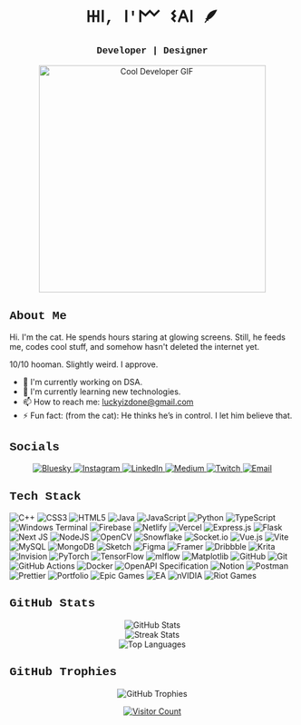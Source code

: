 <h1 align="center" style="font-family: 'Courier New', Courier, monospace;">
  𐋅𐌉, 𐌉'𐌌 𐌔𐌀𐌉 🪶
</h1>

<h3 align="center" style="font-family: 'Courier New', Courier, monospace;">
  Developer | Designer
</h3>

<p align="center">
  <img src="https://media3.giphy.com/media/v1.Y2lkPTc5MGI3NjExcDB3anRhYmU0Y2F3NHAxanNxMDhqMmN2eTdkaXcyaHc3cDVtdGFhOCZlcD12MV9pbnRlcm5hbF9naWZfYnlfaWQmY3Q9Zw/WTiJwq5cEY1gsRHJt9/giphy.gif" alt="Cool Developer GIF" width="400" />
</p>

<h2 style="font-family: 'Courier New', Courier, monospace;">About Me</h2>
Hi. I'm the cat.  
He spends hours staring at glowing screens.  
Still, he feeds me, codes cool stuff, and somehow hasn't deleted the internet yet.

10/10 hooman. Slightly weird. I approve.

- 🔭 I'm currently working on DSA.  
- 🌱 I'm currently learning new technologies.  
- 📫 How to reach me: luckyizdone@gmail.com  
- ⚡ Fun fact: (from the cat): He thinks he’s in control. I let him believe that.

<h2 style="font-family: 'Courier New', Courier, monospace;"> Socials</h2>
<p align="center">
  <a href="https://bsky.app/profile/saikolugurii.bsky.social" target="_blank">
    <img src="https://img.shields.io/badge/bluesky-0285FF?style=for-the-badge&logo=bluesky&logoColor=%23FFFFFF" alt="Bluesky">
  </a>
  <a href="https://instagram.com/saikolugurii" target="_blank">
    <img src="https://img.shields.io/badge/Instagram-%23E4405F.svg?style=for-the-badge&logo=Instagram&logoColor=white" alt="Instagram">
  </a>
  <a href="https://linkedin.com/in/SaiKoluguri" target="_blank">
    <img src="https://img.shields.io/badge/LinkedIn-%230077B5.svg?style=for-the-badge&logo=linkedin&logoColor=white" alt="LinkedIn">
  </a>
  <a href="https://medium.com/@luckyizdone" target="_blank">
    <img src="https://img.shields.io/badge/Medium-12100E?logo=medium&logoColor=white&style=for-the-badge" alt="Medium">
  </a>
  <a href="https://twitch.tv/saii011" target="_blank">
    <img src="https://img.shields.io/badge/Twitch-%239146FF.svg?style=for-the-badge&logo=Twitch&logoColor=white" alt="Twitch">
  </a>
  <a href="mailto:luckyizdone@gmail.com" target="_blank">
    <img src="https://img.shields.io/badge/Email-D14836?logo=gmail&logoColor=white&style=for-the-badge" alt="Email">
  </a>
</p>

<h2 style="font-family: 'Courier New', Courier, monospace;"> Tech Stack</h2>


![C++](https://img.shields.io/badge/c++-%2300599C.svg?style=for-the-badge&logo=c%2B%2B&logoColor=white) ![CSS3](https://img.shields.io/badge/css3-%231572B6.svg?style=for-the-badge&logo=css3&logoColor=white) ![HTML5](https://img.shields.io/badge/html5-%23E34F26.svg?style=for-the-badge&logo=html5&logoColor=white) ![Java](https://img.shields.io/badge/java-%23ED8B00.svg?style=for-the-badge&logo=openjdk&logoColor=white) ![JavaScript](https://img.shields.io/badge/javascript-%23323330.svg?style=for-the-badge&logo=javascript&logoColor=%23F7DF1E) ![Python](https://img.shields.io/badge/python-3670A0?style=for-the-badge&logo=python&logoColor=ffdd54) ![TypeScript](https://img.shields.io/badge/typescript-%23007ACC.svg?style=for-the-badge&logo=typescript&logoColor=white) ![Windows Terminal](https://img.shields.io/badge/Windows%20Terminal-%234D4D4D.svg?style=for-the-badge&logo=windows-terminal&logoColor=white) ![Firebase](https://img.shields.io/badge/firebase-%23039BE5.svg?style=for-the-badge&logo=firebase) ![Netlify](https://img.shields.io/badge/netlify-%23000000.svg?style=for-the-badge&logo=netlify&logoColor=#00C7B7) ![Vercel](https://img.shields.io/badge/vercel-%23000000.svg?style=for-the-badge&logo=vercel&logoColor=white) ![Express.js](https://img.shields.io/badge/express.js-%23404d59.svg?style=for-the-badge&logo=express&logoColor=%2361DAFB) ![Flask](https://img.shields.io/badge/flask-%23000.svg?style=for-the-badge&logo=flask&logoColor=white) ![Next JS](https://img.shields.io/badge/Next-black?style=for-the-badge&logo=next.js&logoColor=white) ![NodeJS](https://img.shields.io/badge/node.js-6DA55F?style=for-the-badge&logo=node.js&logoColor=white) ![OpenCV](https://img.shields.io/badge/opencv-%23white.svg?style=for-the-badge&logo=opencv&logoColor=white) ![Snowflake](https://img.shields.io/badge/snowflake-%2329B5E8.svg?style=for-the-badge&logo=snowflake&logoColor=white) ![Socket.io](https://img.shields.io/badge/Socket.io-black?style=for-the-badge&logo=socket.io&badgeColor=010101) ![Vue.js](https://img.shields.io/badge/vue.js-%2335495e.svg?style=for-the-badge&logo=vuedotjs&logoColor=%234FC08D) ![Vite](https://img.shields.io/badge/vite-%23646CFF.svg?style=for-the-badge&logo=vite&logoColor=white) ![MySQL](https://img.shields.io/badge/mysql-4479A1.svg?style=for-the-badge&logo=mysql&logoColor=white) ![MongoDB](https://img.shields.io/badge/MongoDB-%234ea94b.svg?style=for-the-badge&logo=mongodb&logoColor=white) ![Sketch](https://img.shields.io/badge/Sketch-FFB387?style=for-the-badge&logo=sketch&logoColor=black) ![Figma](https://img.shields.io/badge/figma-%23F24E1E.svg?style=for-the-badge&logo=figma&logoColor=white) ![Framer](https://img.shields.io/badge/Framer-black?style=for-the-badge&logo=framer&logoColor=blue) ![Dribbble](https://img.shields.io/badge/Dribbble-EA4C89?style=for-the-badge&logo=dribbble&logoColor=white) ![Krita](https://img.shields.io/badge/Krita-203759?style=for-the-badge&logo=krita&logoColor=EEF37B) ![Invision](https://img.shields.io/badge/invision-FF3366?style=for-the-badge&logo=invision&logoColor=white) ![PyTorch](https://img.shields.io/badge/PyTorch-%23EE4C2C.svg?style=for-the-badge&logo=PyTorch&logoColor=white) ![TensorFlow](https://img.shields.io/badge/TensorFlow-%23FF6F00.svg?style=for-the-badge&logo=TensorFlow&logoColor=white) ![mlflow](https://img.shields.io/badge/mlflow-%23d9ead3.svg?style=for-the-badge&logo=numpy&logoColor=blue) ![Matplotlib](https://img.shields.io/badge/Matplotlib-%23ffffff.svg?style=for-the-badge&logo=Matplotlib&logoColor=black) ![GitHub](https://img.shields.io/badge/github-%23121011.svg?style=for-the-badge&logo=github&logoColor=white) ![Git](https://img.shields.io/badge/git-%23F05033.svg?style=for-the-badge&logo=git&logoColor=white) ![GitHub Actions](https://img.shields.io/badge/github%20actions-%232671E5.svg?style=for-the-badge&logo=githubactions&logoColor=white) ![Docker](https://img.shields.io/badge/docker-%230db7ed.svg?style=for-the-badge&logo=docker&logoColor=white) ![OpenAPI Specification](https://img.shields.io/badge/openapiinitiative-%23000000.svg?style=for-the-badge&logo=openapiinitiative&logoColor=white) ![Notion](https://img.shields.io/badge/Notion-%23000000.svg?style=for-the-badge&logo=notion&logoColor=white) ![Postman](https://img.shields.io/badge/Postman-FF6C37?style=for-the-badge&logo=postman&logoColor=white) ![Prettier](https://img.shields.io/badge/prettier-%23F7B93E.svg?style=for-the-badge&logo=prettier&logoColor=black) ![Portfolio](https://img.shields.io/badge/Portfolio-%23000000.svg?style=for-the-badge&logo=firefox&logoColor=#FF7139) ![Epic Games](https://img.shields.io/badge/epicgames-%23313131.svg?style=for-the-badge&logo=epicgames&logoColor=white) ![EA](https://img.shields.io/badge/ea-%23000000.svg?style=for-the-badge&logo=ea&logoColor=white) ![nVIDIA](https://img.shields.io/badge/nVIDIA-%2376B900.svg?style=for-the-badge&logo=nVIDIA&logoColor=white) ![Riot Games](https://img.shields.io/badge/riotgames-D32936.svg?style=for-the-badge&logo=riotgames&logoColor=white)


<h2 style="font-family: 'Courier New', Courier, monospace;">GitHub Stats</h2>
<p align="center">
  <img src="https://github-readme-stats.vercel.app/api?username=Lightzzz011&theme=date_night&hide_border=false&include_all_commits=false&count_private=true" alt="GitHub Stats"/><br/>
  <img src="https://nirzak-streak-stats.vercel.app/?user=Lightzzz011&theme=date_night&hide_border=false" alt="Streak Stats"/><br/>
  <img src="https://github-readme-stats.vercel.app/api/top-langs/?username=Lightzzz011&theme=date_night&hide_border=false&include_all_commits=false&count_private=true&layout=compact" alt="Top Languages"/>
</p>

<h2 style="font-family: 'Courier New', Courier, monospace;"> GitHub Trophies</h2>
<p align="center">
  <img src="https://github-profile-trophy.vercel.app/?username=Lightzzz011&theme=radical&no-frame=false&no-bg=true&margin-w=4" alt="GitHub Trophies"/>
</p>

<p align="center">
  <a href="https://visitcount.itsvg.in/api?id=Lightzzz011" target="_blank">
    <img src="https://visitcount.itsvg.in/api?id=Lightzzz011&icon=0&color=8" alt="Visitor Count"/>
  </a>
</p>
